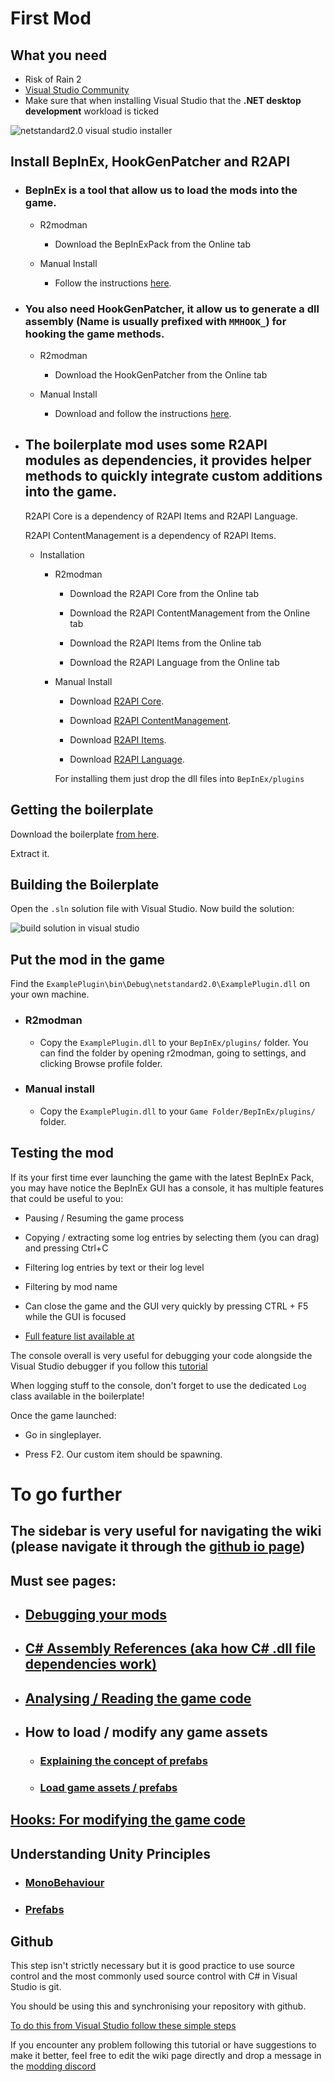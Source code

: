 # First Mod

## What you need

- Risk of Rain 2
- <a href="https://visualstudio.microsoft.com/thank-you-downloading-visual-studio/?sku=Community&rel=16" target="_blank">Visual Studio Community</a>
- Make sure that when installing Visual Studio that the **.NET desktop development** workload is ticked

![netstandard2.0 visual studio installer](https://github.com/risk-of-thunder/R2Wiki/blob/master/media/netstandard2.0Framework.png?raw=true)

## Install BepInEx, HookGenPatcher and R2API

- ### BepInEx is a tool that allow us to load the mods into the game.

  - R2modman

    - Download the BepInExPack from the Online tab

  - Manual Install

    - Follow the instructions [here](https://risk-of-thunder.github.io/R2Wiki/Tools/BepInEx/).

- ### You also need HookGenPatcher, it allow us to generate a dll assembly (Name is usually prefixed with `MMHOOK_`) for hooking the game methods.

  - R2modman

    - Download the HookGenPatcher from the Online tab

  - Manual Install

    - Download and follow the instructions [here](https://thunderstore.io/package/RiskofThunder/HookGenPatcher/).

- ## The boilerplate mod uses some R2API modules as dependencies, it provides helper methods to quickly integrate custom additions into the game.

  R2API Core is a dependency of R2API Items and R2API Language.

  R2API ContentManagement is a dependency of R2API Items.

  - Installation

    - R2modman

      - Download the R2API Core from the Online tab

      - Download the R2API ContentManagement from the Online tab

      - Download the R2API Items from the Online tab

      - Download the R2API Language from the Online tab

    - Manual Install

      - Download [R2API Core](https://thunderstore.io/package/RiskofThunder/R2API_Core/).

      - Download [R2API ContentManagement](https://thunderstore.io/package/RiskofThunder/R2API_ContentManagement/).

      - Download [R2API Items](https://thunderstore.io/package/RiskofThunder/R2API_Items/).

      - Download [R2API Language](https://thunderstore.io/package/RiskofThunder/R2API_Language/).

      For installing them just drop the dll files into `BepInEx/plugins`

## Getting the boilerplate

Download the boilerplate [from here](https://github.com/risk-of-thunder/R2Boilerplate/archive/master.zip).

Extract it.

## Building the Boilerplate

Open the `.sln` solution file with Visual Studio. Now build the solution:

![build solution in visual studio](https://raw.githubusercontent.com/risk-of-thunder/R2Wiki/master/media/bepinex/build_solution.png)

## Put the mod in the game

Find the `ExamplePlugin\bin\Debug\netstandard2.0\ExamplePlugin.dll` on your own machine.

- ### R2modman

  - Copy the `ExamplePlugin.dll` to your `BepInEx/plugins/` folder. You can find the folder by opening r2modman, going to settings, and clicking Browse profile folder.

- ### Manual install

  - Copy the `ExamplePlugin.dll` to your `Game Folder/BepInEx/plugins/` folder.

## Testing the mod

If its your first time ever launching the game with the latest BepInEx Pack, you may have notice the BepInEx GUI has a console, it has multiple features that could be useful to you:

- Pausing / Resuming the game process

- Copying / extracting some log entries by selecting them (you can drag) and pressing Ctrl+C

- Filtering log entries by text or their log level

- Filtering by mod name

- Can close the game and the GUI very quickly by pressing CTRL + F5 while the GUI is focused

- [Full feature list available at](https://github.com/risk-of-thunder/BepInEx.GUI)

The console overall is very useful for debugging your code alongside the Visual Studio debugger if you follow this [tutorial](https://risk-of-thunder.github.io/R2Wiki/Mod-Creation/C%23-Programming/Debugging-Your-Mods/)

When logging stuff to the console, don't forget to use the dedicated `Log` class available in the boilerplate!

Once the game launched:

- Go in singleplayer.

- Press F2. Our custom item should be spawning.


# To go further

## The sidebar is very useful for navigating the wiki (please navigate it through the [github io page](https://risk-of-thunder.github.io/R2Wiki))

## Must see pages:

- ## [Debugging your mods](https://risk-of-thunder.github.io/R2Wiki/Mod-Creation/C%23-Programming/Debugging-Your-Mods/)

- ## [C# Assembly References (aka how C# .dll file dependencies work)](https://risk-of-thunder.github.io/R2Wiki/Mod-Creation/C%23-Programming/Assembly-References/)

- ## [Analysing / Reading the game code](https://risk-of-thunder.github.io/R2Wiki/Mod-Creation/C%23-Programming/Code-Analysis/)

- ## How to load / modify any game assets

    - ### [Explaining the concept of prefabs](https://risk-of-thunder.github.io/R2Wiki/Mod-Creation/Developer-Reference/Prefabs/)

    - ### [Load game assets / prefabs](https://risk-of-thunder.github.io/R2Wiki/Mod-Creation/Developer-Reference/Addressables-Assets-Keys/)

## [Hooks: For modifying the game code](https://risk-of-thunder.github.io/R2Wiki/Mod-Creation/C%23-Programming/Hooking/)

## Understanding Unity Principles

- ### [MonoBehaviour](https://risk-of-thunder.github.io/R2Wiki/Mod-Creation/C%23-Programming/Unity-and-MonoBehaviour/)

- ### [Prefabs](https://risk-of-thunder.github.io/R2Wiki/Mod-Creation/Developer-Reference/Prefabs/)

## Github

This step isn't strictly necessary but it is good practice to use source control and the most commonly used source control with C# in Visual Studio is git.

You should be using this and synchronising your repository with github.

[To do this from Visual Studio follow these simple steps](https://github.com/github/VisualStudio/blob/master/docs/getting-started/authenticating-to-github.md)

If you encounter any problem following this tutorial or have suggestions to make it better, feel free to edit the wiki page directly and drop a message in the [modding discord](https://discord.gg/5MbXZvd)